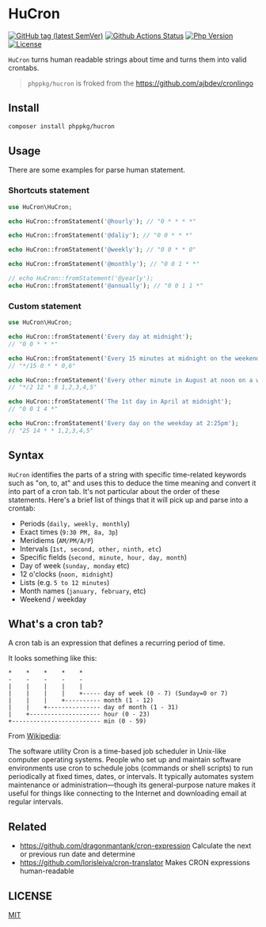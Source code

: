 # HuCron

[![GitHub tag (latest SemVer)](https://img.shields.io/github/tag/phppkg/hucron)](https://github.com/phppkg/hucron)
[![Github Actions Status](https://github.com/phppkg/hucron/workflows/Unit-tests/badge.svg)](https://github.com/phppkg/hucron/actions)
[![Php Version](https://img.shields.io/badge/php-%3E7.2.0-brightgreen.svg?maxAge=2592000)](https://packagist.org/packages/phppkg/hucron)
[![License](https://img.shields.io/packagist/l/phppkg/hucron.svg?style=flat-square)](LICENSE)

`HuCron` turns human readable strings about time and turns them into valid crontabs. 

> `phppkg/hucron` is froked from the https://github.com/ajbdev/cronlingo

## Install

```bash
composer install phppkg/hucron
```

## Usage

There are some examples for parse human statement.

### Shortcuts statement

```php
use HuCron\HuCron;

echo HuCron::fromStatement('@hourly'); // "0 * * * *"

echo HuCron::fromStatement('@daliy'); // "0 0 * * *"

echo HuCron::fromStatement('@weekly'); // "0 0 * * 0"

echo HuCron::fromStatement('@monthly'); // "0 0 1 * *"

// echo HuCron::fromStatement('@yearly');
echo HuCron::fromStatement('@annually'); // "0 0 1 1 *"
```

### Custom statement

```php
use HuCron\HuCron;

echo HuCron::fromStatement('Every day at midnight');
// "0 0 * * *"

echo HuCron::fromStatement('Every 15 minutes at midnight on the weekend');
// "*/15 0 * * 0,6"

echo HuCron::fromStatement('Every other minute in August at noon on a weekday');
// "*/2 12 * 8 1,2,3,4,5"

echo HuCron::fromStatement('The 1st day in April at midnight');
// "0 0 1 4 *"

echo HuCron::fromStatement('Every day on the weekday at 2:25pm');
// "25 14 * * 1,2,3,4,5"
```

## Syntax

`HuCron` identifies the parts of a string with specific time-related keywords such as "on, to, at" and uses this to deduce the time meaning and convert it into part of a cron tab.
It's not particular about the order of these statements.
Here's a brief list of things that it will pick up and parse into a crontab:

- Periods (`daily, weekly, monthly`)
- Exact times (`9:30 PM, 8a, 3p`)
- Meridiems (`AM/PM/A/P`)
- Intervals (`1st, second, other, ninth, etc`)
- Specific fields (`second, minute, hour, day, month`)
- Day of week (`sunday, monday` etc)
- 12 o'clocks (`noon, midnight`)
- Lists (e.g. `5 to 12 minutes`)
- Month names (`january, february`, etc)
- Weekend / weekday

## What's a cron tab?

A cron tab is an expression that defines a recurring period of time.

It looks something like this:

```text
*    *    *    *    *
-    -    -    -    -
|    |    |    |    |
|    |    |    |    +----- day of week (0 - 7) (Sunday=0 or 7)
|    |    |    +---------- month (1 - 12)
|    |    +--------------- day of month (1 - 31)
|    +-------------------- hour (0 - 23)
+------------------------- min (0 - 59)
```

From [Wikipedia](https://en.wikipedia.org/wiki/Cron):

The software utility Cron is a time-based job scheduler in Unix-like computer operating systems.
People who set up and maintain software environments use cron to schedule jobs (commands or shell scripts) to run periodically at fixed times, dates, or intervals.
It typically automates system maintenance or administration—though its general-purpose nature makes it useful for things like connecting to the Internet and downloading email at regular intervals.

## Related

- https://github.com/dragonmantank/cron-expression Calculate the next or previous run date and determine
- https://github.com/lorisleiva/cron-translator Makes CRON expressions human-readable

## LICENSE

[MIT](LICENSE)